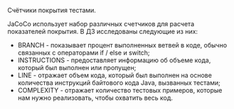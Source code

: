 Счётчики покрытия тестами.

JaCoCo использует набор различных счетчиков для расчета показателей покрытия. В ДЗ исследованы следующие из них:

- BRANCH - показывает процент выполненных ветвей в коде, обычно связанных с операторами if / else и switch;
- INSTRUCTIONS - предоставляет информацию об объеме кода, который был выполнен или пропущен;
- LINE - отражает объем кода, который был выполнен на основе количества инструкций байтового кода Java, вызванных тестами;
- COMPLEXITY - отражает количество тестовых примеров, которые нам нужно реализовать, чтобы охватить весь код.


